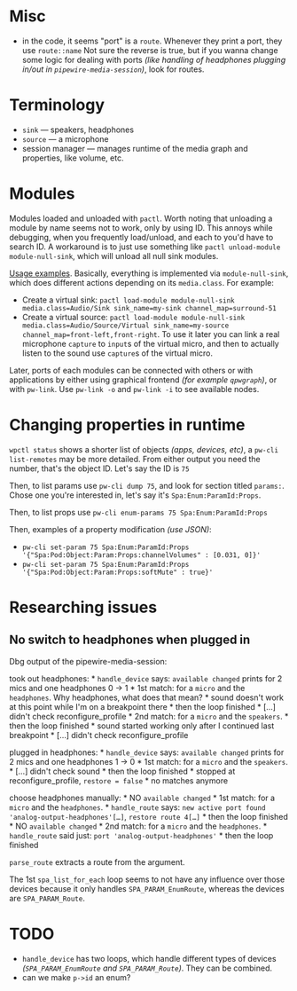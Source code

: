 # Misc

* in the code, it seems "port" is a `route`. Whenever they print a port, they use `route::name` Not sure the reverse is true, but if you wanna change some logic for dealing with ports *(like handling of headphones plugging in/out in `pipewire-media-session`)*, look for routes.

# Terminology

* `sink` — speakers, headphones
* `source` — a microphone
* session manager — manages runtime of the media graph and properties, like volume, etc.

# Modules

Modules loaded and unloaded with `pactl`. Worth noting that unloading a module by name seems not to work, only by using ID. This annoys while debugging, when you frequently load/unload, and each to you'd have to search ID. A workaround is to just use something like `pactl unload-module module-null-sink`, which will unload all null sink modules.

[Usage examples](https://gitlab.freedesktop.org/pipewire/pipewire/-/wikis/Virtual-Devices#create-a-source). Basically, everything is implemented via `module-null-sink`, which does different actions depending on its `media.class`. For example:

* Create a virtual sink: `pactl load-module module-null-sink media.class=Audio/Sink sink_name=my-sink channel_map=surround-51`
* Create a virtual source: `pactl load-module module-null-sink media.class=Audio/Source/Virtual sink_name=my-source channel_map=front-left,front-right`. To use it later you can link a real microphone `capture` to `input`s of the virtual micro, and then to actually listen to the sound use `capture`s of the virtual micro.

Later, ports of each modules can be connected with others or with applications by either using graphical frontend *(for example `qpwgraph`)*, or with `pw-link`. Use `pw-link -o` and `pw-link -i` to see available nodes.

# Changing properties in runtime

`wpctl status` shows a shorter list of objects *(apps, devices, etc)*, a `pw-cli list-remotes` may be more detailed. From either output you need the number, that's the object ID. Let's say the ID is `75`

Then, to list params use `pw-cli dump 75`, and look for section titled `params:`. Chose one you're interested in, let's say it's `Spa:Enum:ParamId:Props`.

Then, to list props use `pw-cli enum-params 75 Spa:Enum:ParamId:Props`

Then, examples of a property modification *(use JSON)*:
* `pw-cli set-param 75 Spa:Enum:ParamId:Props '{"Spa:Pod:Object:Param:Props:channelVolumes" : [0.031, 0]}'`
* `pw-cli set-param 75 Spa:Enum:ParamId:Props '{"Spa:Pod:Object:Param:Props:softMute" : true}'`

# Researching issues

## No switch to headphones when plugged in

Dbg output of the pipewire-media-session:

took out headphones:
    * `handle_device` says: `available changed` prints for 2 mics and one headphones 0 -> 1
    * 1st match: for a `micro` and the `headphones`. Why headphones, what does that mean?
        * sound doesn't work at this point while I'm on a breakpoint there
        * then the loop finished
        * […] didn't check reconfigure_profile
    * 2nd match: for a `micro` and the `speakers`.
        * then the loop finished
        * sound started working only after I continued last breakpoint
        * […] didn't check reconfigure_profile

plugged in headphones:
    * `handle_device` says: `available changed` prints for 2 mics and one headphones 1 -> 0
    * 1st match: for a `micro` and the `speakers`.
        * […] didn't check sound
        * then the loop finished
        * stopped at reconfigure_profile, `restore = false`
    * no matches anymore

choose headphones manually:
    * NO `available changed`
    * 1st match: for a `micro` and the `headphones`.
        * `handle_route` says: `new active port found 'analog-output-headphones'[…]`, `restore route 4[…]`
        * then the loop finished
    * NO `available changed`
    * 2nd match: for a `micro` and the `headphones`.
        * `handle_route` said just: `port 'analog-output-headphones'`
        * then the loop finished

`parse_route` extracts a route from the argument.

The 1st `spa_list_for_each` loop seems to not have any influence over those devices because it only handles `SPA_PARAM_EnumRoute`, whereas the devices are `SPA_PARAM_Route`.

# TODO

* `handle_device` has two loops, which handle different types of devices *(`SPA_PARAM_EnumRoute` and `SPA_PARAM_Route`)*. They can be combined.
* can we make `p->id` an enum?
